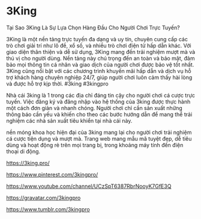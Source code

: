 # 3King

Tại Sao 3King Là Sự Lựa Chọn Hàng Đầu Cho Người Chơi Trực Tuyến?

3King là một nền tảng trực tuyến đa dạng và uy tín, chuyên cung cấp các trò chơi giải trí như lô đề, xổ số, và nhiều trò chơi điện tử hấp dẫn khác. Với giao diện thân thiện và dễ sử dụng, 3King mang đến trải nghiệm mượt mà và thú vị cho người dùng. Nền tảng này chú trọng đến an toàn và bảo mật, đảm bảo mọi thông tin cá nhân và giao dịch của người chơi được bảo vệ tốt nhất. 3King cũng nổi bật với các chương trình khuyến mãi hấp dẫn và dịch vụ hỗ trợ khách hàng chuyên nghiệp 24/7, giúp người chơi luôn cảm thấy hài lòng và được hỗ trợ kịp thời.
#3king #3kingpro

Nhà cái 3king là 1 trong các địa chỉ đáng tin cậy cho người chơi cá cược trực tuyến. Việc đăng ký và đăng nhập vào hệ thống của 3king được thực hành một cách đơn giản và nhanh chóng. Người chơi chỉ cần sản xuất những thông báo cần yếu và khiến cho theo các bước hướng dẫn để mang thể trải nghiệm các nhà sản xuất tiêu khiển tại nhà cái này.

nền móng khoa học hiện đại của 3king mang lại cho người chơi trải nghiệm cá cược tiện dụng và mượt mà. Trang web mang mẫu mã tuyệt đẹp, dễ tiêu dùng và hoạt động rẻ trên mọi trang bị, trong khoảng máy tính đến điện thoại di động.

https://3king.pro/

https://www.pinterest.com/3kingpro/

https://www.youtube.com/channel/UCzSpT6387RbrNooyK7GfE3Q

https://gravatar.com/3kingpro

https://www.tumblr.com/3kingpro
